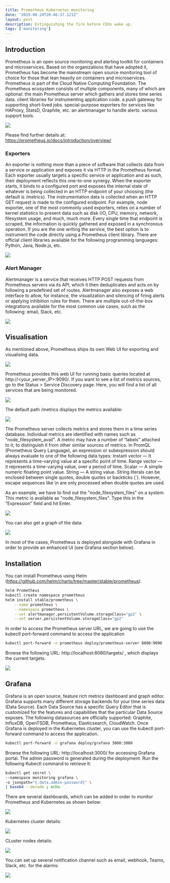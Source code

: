 ```yaml
---
title: Prometheus Kubernetes monitoring
date: "2019-08-24T20:46:37.121Z"
layout: post
description: Extinguishing the fire before CEOs wake up. 
tags: ['monitoring']
--- 
```

## Introduction
Prometheus is an open source monitoring and alerting toolkit for containers and microservices. Based on the organizations that have adopted it, Prometheus has become the mainstream open source monitoring tool of choice for those that lean heavily on containers and microservices. Prometheus is part of the Cloud Native Computing Foundation. 
The Prometheus ecosystem consists of multiple components, many of which are optional:
the main Prometheus server which gathers and stores time series data.
client libraries for instrumenting application code.
a push gateway for supporting short-lived jobs.
special-purpose exporters for services like HAProxy, StatsD, Graphite, etc.
an alertmanager to handle alerts.
various support tools.

![](./prometheus-architecture.png)

Please find further details at: https://prometheus.io/docs/introduction/overview/ 

### Exporters
An exporter is nothing more than a piece of software that collects data from a service or application and exposes it via HTTP in the Prometheus format. Each exporter usually targets a specific service or application and as such, their deployment reflects this one-to-one synergy.
When the exporter starts, it binds to a configured port and exposes the internal state of whatever is being collected in an HTTP endpoint of your choosing (the default is /metrics). The instrumentation data is collected when an HTTP GET request is made to the configured endpoint. For example, node exporter, one of the most commonly used exporters, relies on a number of kernel statistics to present data such as disk I/O, CPU, memory, network, filesystem usage, and much, much more. Every single time that endpoint is scraped, the information is quickly gathered and exposed in a synchronous operation.
If you are the one writing the service, the best option is to instrument the code directly using a Prometheus client library. There are official client libraries available for the following programming languages: Python, Java, Node.js, etc. 

![](./prometheus-blocks.png)

### Alert Manager
Alertmanager is a service that receives HTTP POST requests from Prometheus servers via its API, which it then deduplicates and acts on by following a predefined set of routes. Alertmanager also exposes a web interface to allow, for instance, the visualization and silencing of firing alerts or applying inhibition rules for them.
There are multiple out-of-the-box integrations available for the most common use cases, such as the following: email, Slack, etc. 

![](./prometheus-alert-manager.png)

## Visualisation 
As mentioned above, Prometheus ships its own Web UI for exporting and visualising data.

![](./prometheus-visualization.png)

Prometheus provides this web UI for running basic queries located at http://<your_server_IP>:9090/.
If you want to see a list of metrics sources, go to the Status  > Service Discovery page. Here, you will find a list of all services that are being monitored. 

![](./prometheus-service-discovery.png)


The default path /metrics displays the metrics available:

![](./prometheus-metrics.png)

The Prometheus server collects metrics and stores them in a time series database. Individual metrics are identified with names such as "node_filesystem_avail". A metric may have a number of “labels” attached to it, to distinguish it from other similar sources of metrics. 
In PromQL (Prometheus Query Language), an expression or subexpression should always evaluate to one of the following data types:
Instant vector — It represents a time-varying value at a specific point of time.
Range vector — it represents a time-varying value, over a period of time.
Scalar — A simple numeric floating point value.
String — A string value. String literals can be enclosed between single quotes, double quotes or backticks (`). However, escape sequences like \n are only processed when double quotes are used.

As an example, we have to find out the "node_filesystem_files" on a system. This metric is available as "node_filesystem_files". Type this in the “Expression” field and hit Enter.

![](./prometheus-query.png)


You can also get a graph of the data:

![](./prometheus-graph.png)

In most of the cases, Prometheus is deployed alongside with Grafana in order to provide an enhanced UI (see Grafana section below). 

## Installation
You can install Prometheus using Helm (https://github.com/helm/charts/tree/master/stable/prometheus).

```bash
helm Prometheus
kubectl create namespace prometheus
helm install stable/prometheus \
    --name prometheus \
    --namespace prometheus \
    --set alertmanager.persistentVolume.storageClass="gp2" \
    --set server.persistentVolume.storageClass="gp2"
```

In order to access the Prometheus server URL, we are going to use the kubectl port-forward command to access the application
```bash
kubectl port-forward -n prometheus deploy/prometheus-server 8080:9090
```
Browse the following URL: http://localhost:8080/targets/ , which displays the current targets. 

![](./prometheus-targets.png)

## Grafana
Grafana is an open source, feature rich metrics dashboard and graph editor.
Grafana supports many different storage backends for your time series data (Data Source). Each Data Source has a specific Query Editor that is customized for the features and capabilities that the particular Data Source exposes. The following datasources are officially supported: Graphite, InfluxDB, OpenTSDB, Prometheus, Elasticsearch, CloudWatch.
Once Grafana is deployed in the Kubernetes cluster, you can use the kubectl port-forward command to access the application. 

```bash
kubectl port-forward -n grafana deploy/grafana 3000:3000
```

Browse the following URL: http://localhost:3000/ for accessing Grafana portal.
The admin password is generated during the deployment. Run the following Kubectl command to retrieve it:

```bash
kubectl get secret \
--namespace monitoring grafana \
-o jsonpath="{.data.admin-password}" \
| base64 --decode ; echo
```
There are several dashboards, which can be added in order to monitor Prometheus and Kubernetes as shown below:

![](./prometheus-grafana.png)

Kubernetes cluster details:

![](./prometheus-grafana-kubernetes.png)

CLuster nodes details:

![](./prometheus-grafana-nodes.png)


You can set up several notification channel such as email, webhook, Teams, Slack, etc. for the alarms:

![](./prometheus-grafana-notifications.png)

